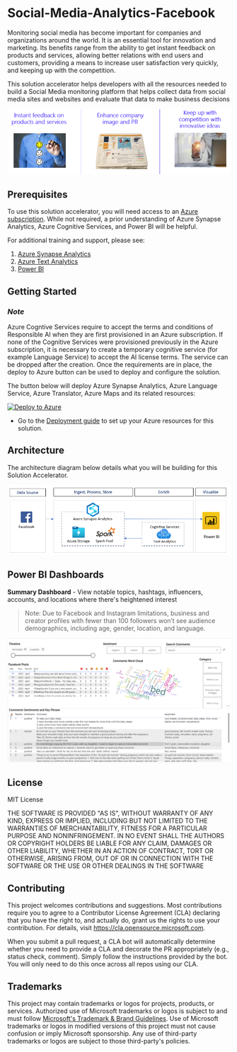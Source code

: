 # Social-Media-Analytics-Facebook

Monitoring social media has become important for companies and organizations around the world. It is an essential tool for innovation and marketing. Its benefits range from the ability to get instant feedback on products and services, allowing better relations with end users and customers, providing a means to increase user satisfaction very quickly, and keeping up with the competition.

This solution accelerator helps developers with all the resources needed to build a Social Media monitoring platform that helps collect data from social media sites and websites and evaluate that data to make business decisions

![Social Media Analytics Visual](./Deployment/img/SAOverview.png) 

## Prerequisites
To use this solution accelerator, you will need access to an [Azure subscription](https://azure.microsoft.com/en-us/free/). While not required, a prior understanding of Azure Synapse Analytics, Azure Cognitive Services, and Power BI  will be helpful.

For additional training and support, please see:

1. [Azure Synapse Analytics](https://azure.microsoft.com/en-us/services/synapse-analytics/)
2. [Azure Text Analytics](https://azure.microsoft.com/en-us/services/cognitive-services/text-analytics)
3. [Power BI](https://docs.microsoft.com/en-us/power-bi/fundamentals/power-bi-overview)

## Getting Started

### ***Note***
Azure Cogntive Services require to accept the terms and conditions of Responsible AI when they are first provisioned in an Azure subscription. If none of the Cognitive Services were provisioned previously in the Azure subscription, it is necessary to create a temporary cognitive service (for example Language Service) to accept the AI license terms. The service can be dropped after the creation. Once the requirements are in place, the deploy to Azure button can be used to deploy and configure the solution.

The button below will deploy Azure Synapse Analytics, Azure Language Service, Azure Translator, Azure Maps and its related resources:

[![Deploy to Azure](https://aka.ms/deploytoazurebutton)](https://portal.azure.com/#create/Microsoft.Template/uri/https%3A%2F%2Fraw.githubusercontent.com%2Fmarykolade%2FSocial-Media-Analytics-Facebook%2Fmain%2FDeployment%2Fdeploy.json)

* Go to the [Deployment guide](./Deployment/Deployment.md) to set up your Azure resources for this solution.  


## Architecture

The architecture diagram below details what you will be building for this Solution Accelerator.

![Social Media Analytics Architecture Diagram](./Deployment/img/SAArchitecture.png "Social Media Analytics Architecture Diagram")

## Power BI Dashboards

**Summary Dashboard** - View notable topics, hashtags, influencers, accounts, and locations where there's heightened interest
>Note: Due to Facebook and Instagram limitations, business and creator profiles with fewer than 100 followers won’t see audience demographics, including age, gender, location, and language.

![Summary Dashboard](./Deployment/img/SummaryDashboard.png "Summary Dashboard")


## License
MIT License

THE SOFTWARE IS PROVIDED "AS IS", WITHOUT WARRANTY OF ANY KIND, EXPRESS OR
IMPLIED, INCLUDING BUT NOT LIMITED TO THE WARRANTIES OF MERCHANTABILITY,
FITNESS FOR A PARTICULAR PURPOSE AND NONINFRINGEMENT. IN NO EVENT SHALL THE
AUTHORS OR COPYRIGHT HOLDERS BE LIABLE FOR ANY CLAIM, DAMAGES OR OTHER
LIABILITY, WHETHER IN AN ACTION OF CONTRACT, TORT OR OTHERWISE, ARISING FROM,
OUT OF OR IN CONNECTION WITH THE SOFTWARE OR THE USE OR OTHER DEALINGS IN THE
SOFTWARE


## Contributing
This project welcomes contributions and suggestions.  Most contributions require you to agree to a Contributor License Agreement (CLA) declaring that you have the right to, and actually do, grant us the rights to use your contribution. For details, visit https://cla.opensource.microsoft.com.

When you submit a pull request, a CLA bot will automatically determine whether you need to provide a CLA and decorate the PR appropriately (e.g., status check, comment). Simply follow the instructions provided by the bot. You will only need to do this once across all repos using our CLA.

## Trademarks
This project may contain trademarks or logos for projects, products, or services. Authorized use of Microsoft trademarks or logos is subject to and must follow [Microsoft's Trademark & Brand Guidelines](https://www.microsoft.com/en-us/legal/intellectualproperty/trademarks/usage/general). Use of Microsoft trademarks or logos in modified versions of this project must not cause confusion or imply Microsoft sponsorship. Any use of third-party trademarks or logos are subject to those third-party's policies.


